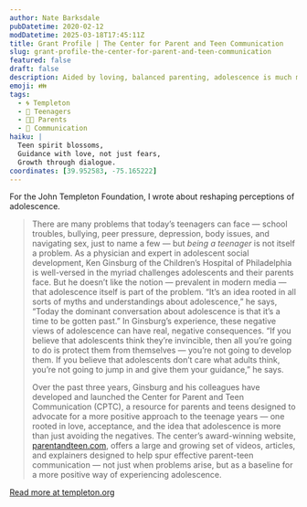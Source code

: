 ```yaml
---
author: Nate Barksdale
pubDatetime: 2020-02-12
modDatetime: 2025-03-18T17:45:11Z
title: Grant Profile | The Center for Parent and Teen Communication
slug: grant-profile-the-center-for-parent-and-teen-communication
featured: false
draft: false
description: Aided by loving, balanced parenting, adolescence is much more than something to be gotten through
emoji: 👪
tags:
  - 🌀 Templeton
  - 👦 Teenagers
  - 👨‍👦 Parents
  - 💬 Communication
haiku: |
  Teen spirit blossoms,  
  Guidance with love, not just fears,  
  Growth through dialogue.
coordinates: [39.952583, -75.165222]
---
```


For the John Templeton Foundation, I wrote about reshaping perceptions of adolescence.

> There are many problems that today’s teenagers can face — school troubles, bullying, peer pressure, depression, body issues, and navigating sex, just to name a few — but _being a teenager_ is not itself a problem. As a physician and expert in adolescent social development, Ken Ginsburg of the Children’s Hospital of Philadelphia is well-versed in the myriad challenges adolescents and their parents face. But he doesn’t like the notion — prevalent in modern media — that adolescence itself is part of the problem. “It’s an idea rooted in all sorts of myths and understandings about adolescence,” he says, “Today the dominant conversation about adolescence is that it’s a time to be gotten past.” In Ginsburg’s experience, these negative views of adolescence can have real, negative consequences. “If you believe that adolescents think they’re invincible, then all you’re going to do is protect them from themselves — you’re not going to develop them. If you believe that adolescents don’t care what adults think, you’re not going to jump in and give them your guidance,” he says.
>
> Over the past three years, Ginsburg and his colleagues have developed and launched the Center for Parent and Teen Communication (CPTC), a resource for parents and teens designed to advocate for a more positive approach to the teenage years — one rooted in love, acceptance, and the idea that adolescence is more than just avoiding the negatives. The center’s award-winning website, [parentandteen.com](https://parentandteen.com), offers a large and growing set of videos, articles, and explainers designed to help spur effective parent-teen communication — not just when problems arise, but as a baseline for a more positive way of experiencing adolescence.

[Read more at templeton.org](https://www.templeton.org/grant/the-chop-center-to-promote-adolescent-health-character-and-well-being-a-research-translation-and-dissemination-initiative)
